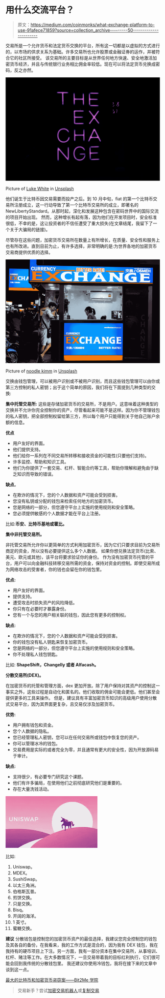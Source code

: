 # 用什么交流平台？

> 原文：<https://medium.com/coinmonks/what-exchange-platform-to-use-91afece71859?source=collection_archive---------50----------------------->

交易所是一个允许货币和法定货币交换的平台，所有这一切都是以虚拟的方式进行的，以市场的供求关系为基础。许多交易所也允许股票或金融证券的运作，并被符合它的社区所接受。
该交易所的主要目标是从世界任何地方快速、安全地激活加密货币经济，并且与传统银行业务相比佣金率较低。现在可以将法定货币兑换成密码，反之亦然。

![](img/72cb2d3c49b3699e34ad183f7319db40.png)

Picture of [Luke White](https://unsplash.com/@dynamite_luke?utm_source=unsplash&utm_medium=referral&utm_content=creditCopyText) in [Unsplash](https://unsplash.com/es/s/fotos/exchange?utm_source=unsplash&utm_medium=referral&utm_content=creditCopyText)

他们诞生于比特币因交易需要而投产之后。到 10 月中旬，fiat 的第一个比特币交易所注册成立，这一行动导致了第一个比特币交易所的成立，即著名的 NewLibertyStandard。从那时起，深化和发展这种包含在密码世界中的国际交流的项目开始出现。
然而，这种增长有起有落，因为他们在开发项目时，安全标准很低，不幸的是，这让投资者的不信任遭受了重大损失(在文章结尾，我留下了一个关于大骗局的链接)。

尽管存在这些问题，加密货币交易所在数量上有所增长，在质量、安全性和服务上也有所改进。直到目前为止，有许多选择，非常明确的是:为世界各地的加密货币交易商提供优质的选择。

![](img/3cd09f0b2915331160821fff218b9367.png)

Picture of [noodle kimm](https://unsplash.com/@noodlekim?utm_source=unsplash&utm_medium=referral&utm_content=creditCopyText) in [Unsplash](https://unsplash.com/es/s/fotos/exchange?utm_source=unsplash&utm_medium=referral&utm_content=creditCopyText)

交换由钱包管理，可以被用户识别或不被用户识别，而且这些钱包管理可以由你或第三方控制的私人密钥；出于这个简单的原因，我们将在下面提到几种类型的交换:

**集中托管交易所:**
这些是存储加密货币的交易所，不是用户。这意味着这种类型的交换并不允许你完全控制你的资产，尽管看起来可能不是这样。因为你不管理钱包的私人密钥，把全部控制权留给第三方，所以每个用户只能得到关于他自己账户余额的信息。

**优点**

*   用户友好的界面。
*   他们提供支持。
*   他们给你一系列在不同交易所转移和接收资金的可能性(只要他们支持)。
*   许多监控、帮助和知识工具。
*   他们为你提供了一套交易、杠杆、智能合约等工具，帮助你理解和避免由于缺乏知识而导致的错误。

**缺点**。

*   在欺诈的情况下，您的个人数据和资产可能会受到损害。
*   您没有私钥或分配的钱包来检索任何地方的加密货币。
*   您是网络的一部分，但您遵守平台上实施的使用规则和安全策略。
*   您必须提供敏感的个人数据才能在平台上注册。

比如:**币安、比特币基地或霍比。**

**集中非托管交易所。**

非托管交易所允许你以更简单的方式利用加密货币，因为它们只要求目前为交易所商定的资金，所以没有必要提供这么多个人数据。
如果你想兑换法定货币(比索、美元、欧元或其他)，该平台将要求验证你的身份。
作为没有加密货币托管的平台，用户可以向金融科技转移交易所需的资金，保持对资金的控制。即使交易所成为网络攻击的受害者，你的钱也会留在你的钱包里。

**优点:**

*   用户友好的界面。
*   提供支持。
*   遭受攻击时损失资产的风险降低。
*   你只有在必要时才暴露身份。
*   您有一个与您的用户相关联的钱包，因此您有更多的控制权。

**缺点:**

*   在欺诈的情况下，您的个人数据和资产可能会受到损害。
*   你的钱包没有私人钥匙来恢复加密货币。
*   您是网络的一部分，但您遵守平台上实施的使用规则和安全策略。
*   你不处理私人钱包钥匙。

比如: **ShapeShift，Changelly 或者 Alfacash。**

**分散交易所(DEX)。**

在加密货币的托管和管理方面，dex 更加开放。除了用户保持对其资产的控制这一事实之外，这些过程是自动化和匿名的。他们收取的佣金可能会更低。他们甚至会提供更多的工具来操作。
但是，建议具有丰富加密货币知识的高级用户使用分散式交易平台，因为其界面更复杂，且交易仅涉及加密货币。

**优势:**

*   用户拥有钱包和资金。
*   您个人数据的隐私。
*   您已经管理私人密钥，您可以在任何交易所或钱包中恢复您的资产。
*   你可以管理冰冷的钱包。
*   交易费用是实际的或者完全为零，并且通常有更大的安全性，因为开放源码易于审计。

**缺点:**

*   支持很少，有必要专门研究这个课题。
*   他们有许多骗局，在使用他们之前彻底研究他们是重要的。
*   存在大量洗钱活动。

![](img/13388b34a9e6c5c6362845e97098a20b.png)

比如:

1.  Uniswap。
2.  MDEX。
3.  SushiSwap。
4.  以太三角洲。
5.  伯格斯瓦普。
6.  煎饼交换。
7.  只是交换。
8.  Bisq。
9.  开阔的海洋。
10.  1 英寸。
11.  蜜糖交换。

**建议**
分散钱包是控制您的加密货币资产的最佳选择，我建议您完全控制您的钱包及其各自的备份，在我看来，我的工作方式是混合的，因为我有 DEX 钱包，我在我持有的硬币项目上下注。另一方面，我有一部分资本在集中交易所，从事培训、杠杆、赌注等工作。在大多数情况下，一旦交易带着我的目标红利执行，它们很可能会回到我传统的分散钱包里。
我还建议你使用冷钱包，我将在接下来的文章中谈到这一点。

[最大的比特币和加密货币盗窃案——Bit2Me 学院](https://academy.bit2me.com/en/los-mayores-robos-de-bitcoin-y-criptomonedas-de-la-historia/)

> 交易新手？尝试[加密交易机器人](/coinmonks/crypto-trading-bot-c2ffce8acb2a)或[复制交易](/coinmonks/top-10-crypto-copy-trading-platforms-for-beginners-d0c37c7d698c)